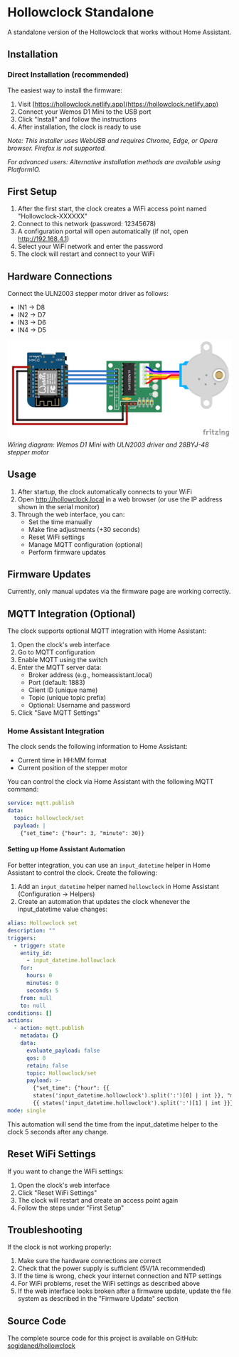 # Hollowclock Standalone

A standalone version of the Hollowclock that works without Home Assistant.

## Installation

### Direct Installation (recommended)
The easiest way to install the firmware:

1. Visit [https://hollowclock.netlify.app](https://hollowclock.netlify.app) 
2. Connect your Wemos D1 Mini to the USB port
3. Click "Install" and follow the instructions
4. After installation, the clock is ready to use

*Note: This installer uses WebUSB and requires Chrome, Edge, or Opera browser. Firefox is not supported.*

*For advanced users: Alternative installation methods are available using PlatformIO.*

## First Setup

1. After the first start, the clock creates a WiFi access point named "Hollowclock-XXXXXX"
2. Connect to this network (password: 12345678)
3. A configuration portal will open automatically (if not, open http://192.168.4.1)
4. Select your WiFi network and enter the password
5. The clock will restart and connect to your WiFi

## Hardware Connections

Connect the ULN2003 stepper motor driver as follows:
- IN1 -> D8
- IN2 -> D7
- IN3 -> D6
- IN4 -> D5

![Wiring Diagram for Hollowclock](https://raw.githubusercontent.com/sogidaned/Hollowclock/main/docs/wiring_diagram.png)
*Wiring diagram: Wemos D1 Mini with ULN2003 driver and 28BYJ-48 stepper motor*

## Usage

1. After startup, the clock automatically connects to your WiFi
2. Open http://hollowclock.local in a web browser (or use the IP address shown in the serial monitor)
3. Through the web interface, you can:
   - Set the time manually
   - Make fine adjustments (+30 seconds)
   - Reset WiFi settings
   - Manage MQTT configuration (optional)
   - Perform firmware updates

## Firmware Updates

Currently, only manual updates via the firmware page are working correctly.



## MQTT Integration (Optional)

The clock supports optional MQTT integration with Home Assistant:

1. Open the clock's web interface
2. Go to MQTT configuration
3. Enable MQTT using the switch
4. Enter the MQTT server data:
   - Broker address (e.g., homeassistant.local)
   - Port (default: 1883)
   - Client ID (unique name)
   - Topic (unique topic prefix)
   - Optional: Username and password
5. Click "Save MQTT Settings"

### Home Assistant Integration

The clock sends the following information to Home Assistant:
- Current time in HH:MM format
- Current position of the stepper motor

You can control the clock via Home Assistant with the following MQTT command:
```yaml
service: mqtt.publish
data:
  topic: hollowclock/set
  payload: |
    {"set_time": {"hour": 3, "minute": 30}}
```

#### Setting up Home Assistant Automation

For better integration, you can use an `input_datetime` helper in Home Assistant to control the clock. Create the following:

1. Add an `input_datetime` helper named `hollowclock` in Home Assistant (Configuration → Helpers)
2. Create an automation that updates the clock whenever the input_datetime value changes:

```yaml
alias: Hollowclock set
description: ""
triggers:
  - trigger: state
    entity_id:
      - input_datetime.hollowclock
    for:
      hours: 0
      minutes: 0
      seconds: 5
    from: null
    to: null
conditions: []
actions:
  - action: mqtt.publish
    metadata: {}
    data:
      evaluate_payload: false
      qos: 0
      retain: false
      topic: Hollowclock/set
      payload: >-
        {"set_time": {"hour": {{
        states('input_datetime.hollowclock').split(':')[0] | int }}, "minute":
        {{ states('input_datetime.hollowclock').split(':')[1] | int }}}}
mode: single
```

This automation will send the time from the input_datetime helper to the clock 5 seconds after any change.

## Reset WiFi Settings

If you want to change the WiFi settings:
1. Open the clock's web interface
2. Click "Reset WiFi Settings"
3. The clock will restart and create an access point again
4. Follow the steps under "First Setup"

## Troubleshooting

If the clock is not working properly:

1. Make sure the hardware connections are correct
2. Check that the power supply is sufficient (5V/1A recommended)
3. If the time is wrong, check your internet connection and NTP settings
4. For WiFi problems, reset the WiFi settings as described above
5. If the web interface looks broken after a firmware update, update the file system as described in the "Firmware Update" section

## Source Code

The complete source code for this project is available on GitHub: [sogidaned/hollowclock](https://github.com/sogidaned/hollowclock)



